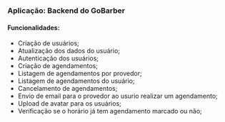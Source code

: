 ### Aplicação: Backend do GoBarber

#### Funcionalidades:
* Criação de usuários;
* Atualização dos dados do usuário;
* Autenticação dos usuários;
* Criação de agendamentos;
* Listagem de agendamentos por provedor;
* Listagem de agendamentos do usuário;
* Cancelamento de agendamentos;
* Envio de email para o provedor ao usurio realizar um agendamento;
* Upload de avatar para os usuários;
* Verificação se o horário já tem agendamento marcado ou não;

